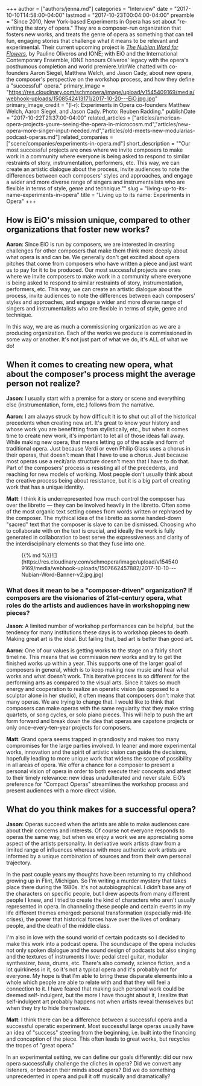 +++
author = ["authors/jenna.md"]
categories = "Interview"
date = "2017-10-10T14:58:00-04:00"
lastmod = "2017-10-23T00:04:00-04:00"
preamble = "Since 2010, New York-based Experiments in Opera has set about \"re-writing the story of opera.\" They are a composer-run organization that fosters new works, and treats the genre of opera as something that can tell fun, engaging stories that challenge what it means to be relevant and experimental. Their current upcoming project is [*The Nubian Word for Flowers*](http://experimentsinopera.com/portfolio-item/nubian-word-for-flowers/), by Pauline Oliveros and IONE; with EiO and the International Contemporary Ensemble, IONE honours Oliveros' legacy with the opera's posthumous completion and world premiere.\n\nWe chatted with co-founders Aaron Siegel, Matthew Welch, and Jason Cady, about new opera, the composer's perspective on the workshop process, and how they define a \"successful\" opera."
primary_image = "https://res.cloudinary.com/schmopera/image/upload/v1545409169/media/webhook-uploads/1508542413171/2017-10-20---EiO.jpg.jpg"
primary_image_credit = "(l-r): Experiments in Opera co-founders Matthew Welch, Aaron Siegel, and Jason Cady. Photo: Reuben Radding."
publishDate = "2017-10-22T21:37:00-04:00"
related_articles = ["articles/american-opera-projects-youre-seeing-the-opera-in-microcosm.md","articles/new-opera-more-singer-input-needed.md","articles/old-meets-new-modularias-podcast-operas.md"]
related_companies = ["scene/companies/experiments-in-opera.md"]
short_description = "&quot;Our most successful projects are ones where we invite composers to make work in a community where everyone is being asked to respond to similar restraints of story, instrumentation, performers, etc. This way, we can create an artistic dialogue about the process, invite audiences to note the differences between each composers&#039; styles and approaches, and engage a wider and more diverse range of singers and instrumentalists who are flexible in terms of style, genre and technique.&quot;"
slug = "living-up-to-its-name-experiments-in-opera"
title = "Living up to its name: Experiments in Opera"
+++

## How is EiO's mission unique, compared to other organizations that foster new works?

**Aaron**: Since EiO is run by composers, we are interested in creating challenges for other composers that make them think more deeply about what opera is and can be. We generally don't get excited about opera pitches that come from composers who have written a piece and just want us to pay for it to be produced. Our most successful projects are ones where we invite composers to make work in a community where everyone is being asked to respond to similar restraints of story, instrumentation, performers, etc. This way, we can create an artistic dialogue about the process, invite audiences to note the differences between each composers' styles and approaches, and engage a wider and more diverse range of singers and instrumentalists who are flexible in terms of style, genre and technique.

In this way, we are as much a commissioning organization as we are a producing organization. Each of the works we produce is commissioned in some way or another. It's not just part of what we do, it's ALL of what we do!

## When it comes to creating new opera, what about the composer's process might the average person not realize?

**Jason**: I usually start with a premise for a story or scene and everything else (instrumentation, form, etc.) follows from the narrative.

**Aaron**: I am always struck by how difficult it is to shut out all of the historical precedents when creating new art. It's great to know your history and whose work you are benefitting from stylistically, etc., but when it comes time to create new work, it's important to let all of those ideas fall away. While making new opera, that means letting go of the scale and form of traditional opera. Just because Verdi or even Philip Glass uses a chorus in their operas, that doesn't mean that I have to use a chorus. Just because most operas use a recit/aria structure doesn't mean that I have to do that. Part of the composers' process is resisting all of the precedents, and reaching for new models of working. Most people don't usually think about the creative process being about resistance, but it is a big part of creating work that has a unique identity.

**Matt**: I think it is underrepresented how much control the composer has over the libretto — they can be involved heavily in the libretto. Often some of the most organic text setting comes from words written or rephrased by the composer. The mythical idea of the libretto as some handed-down "sacred" text that the composer is slave to can be dismissed. Choosing who to collaborate with on the text is crucial, and ideally the work is fully generated in collaboration to best serve the expressiveness and clarity of the interdisciplinary elements so that they fuse into one. 

<figure data-type="image">{{% md %}}![](https://res.cloudinary.com/schmopera/image/upload/v1545409169/media/webhook-uploads/1507662457882/2017-10-10---Nubian-Word-Banner-v2.jpg.jpg)
</figure>

### What does it mean to be a "composer-driven" organization? If composers are the visionaries of 21st-century opera, what roles do the artists and audiences have in workshopping new pieces?

**Jason**: A limited number of workshop performances can be helpful, but the tendency for many institutions these days is to workshop pieces to death. Making great art is the ideal. But failing that, bad art is better than good art.

**Aaron**: One of our values is getting works to the stage on a fairly short timeline. This means that we commission new works and try to get the finished works up within a year. This supports one of the larger goal of composers in general, which is to keep making new music and hear what works and what doesn't work. This iterative process is so different for the performing arts as compared to the visual arts. Since it takes so much energy and cooperation to realize an operatic vision (as opposed to a sculptor alone in her studio), it often means that composers don't make that many operas. We are trying to change that. I would like to think that composers can make operas with the same regularity that they make string quartets, or song cycles, or solo piano pieces. This will help to push the art form forward and break down the idea that operas are capstone projects or only once-every-ten-year projects for composers.

**Matt**: Grand opera seems trapped in grandiosity and makes too many compromises for the large parties involved. In leaner and more experimental works, innovation and the spirit of artistic vision can guide the decisions, hopefully leading to more unique work that widens the scope of possibility in all areas of opera. We offer a chance for a composer to present a personal vision of opera in order to both execute their concepts and attest to their timely relevance: new ideas unadulterated and never stale. EiO’s preference for "Compact Operas" streamlines the workshop process and present audiences with a more direct vision.

## What do you think makes for a successful opera?

**Jason**: Operas succeed when the artists are able to make audiences care about their concerns and interests. Of course not everyone responds to operas the same way, but when we enjoy a work we are appreciating some aspect of the artists personality. In derivative work artists draw from a limited range of influences whereas with more authentic work artists are informed by a unique combination of sources and from their own personal trajectory.

In the past couple years my thoughts have been returning to my childhood growing up in Flint, Michigan. So I'm writing a murder mystery that takes place there during the 1980s. It's not autobiographical. I didn’t base any of the characters on specific people, but I drew aspects from many different people I knew, and I tried to create the kind of characters who aren't usually represented in opera. In channeling these people and certain events in my life different themes emerged: personal transformation (especially mid-life crises), the power that historical forces have over the lives of ordinary people, and the death of the middle class. 

I'm also in love with the sound world of certain podcasts so I decided to make this work into a podcast opera. The soundscape of the opera includes not only spoken dialogue and the sound design of podcasts but also singing and the textures of instruments I love: pedal steel guitar, modular synthesizer, bass, drums, etc. There's also comedy, science fiction, and a lot quirkiness in it, so it's not a typical opera and it's probably not for everyone. My hope is that I'm able to bring these disparate elements into a whole which people are able to relate with and that they will feel a connection to it. I have feared that making such personal work could be deemed self-indulgent, but the more I have thought about it, I realize that self-indulgent art probably happens not when artists reveal themselves but when they try to hide themselves.

**Matt**: I think there can be a difference between a successful opera and a successful operatic experiment. Most successful large operas usually have an idea of "success" steering from the beginning, i.e. built into the financing and conception of the piece. This often leads to great works, but recycles the tropes of "great opera."

In an experimental setting, we can define our goals differently: did our new opera successfully challenge the cliches in opera? Did we convert any listeners, or broaden their minds about opera? Did we do something unprecedented in opera and pull it off musically and dramatically?
